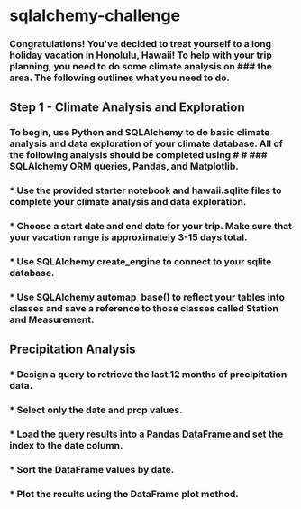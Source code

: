 # sqlalchemy-challenge

### Congratulations! You've decided to treat yourself to a long holiday vacation in Honolulu, Hawaii! To help with your trip planning, you need to do some climate analysis on ### the area. The following outlines what you need to do.

## Step 1 - Climate Analysis and Exploration
###  To begin, use Python and SQLAlchemy to do basic climate analysis and data exploration of your climate database. All of the following analysis should be completed using #  # ###  SQLAlchemy ORM queries, Pandas, and Matplotlib.


### * Use the provided starter notebook and hawaii.sqlite files to complete your climate analysis and data exploration.


### * Choose a start date and end date for your trip. Make sure that your vacation range is approximately 3-15 days total.


### * Use SQLAlchemy create_engine to connect to your sqlite database.


### * Use SQLAlchemy automap_base() to reflect your tables into classes and save a reference to those classes called Station and Measurement.



## Precipitation Analysis


### * Design a query to retrieve the last 12 months of precipitation data.


### * Select only the date and prcp values.


### * Load the query results into a Pandas DataFrame and set the index to the date column.


### * Sort the DataFrame values by date.


### * Plot the results using the DataFrame plot method.
